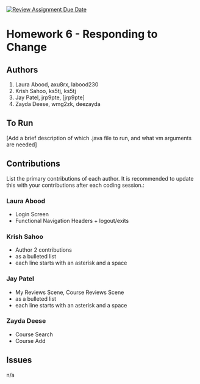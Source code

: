 [![Review Assignment Due Date](https://classroom.github.com/assets/deadline-readme-button-24ddc0f5d75046c5622901739e7c5dd533143b0c8e959d652212380cedb1ea36.svg)](https://classroom.github.com/a/DC1SF4uZ)
# Homework 6 - Responding to Change

## Authors
1) Laura Abood, axu8rx, labood230
2) Krish Sahoo, ks5tj, ks5tj
3) Jay Patel, jrp9pte, [jrp9pte]
4) Zayda Deese, wmg2zk, deezayda

## To Run

[Add a brief description of which .java file to run, and what vm arguments are needed]

## Contributions

List the primary contributions of each author. It is recommended to update this with your contributions after each coding session.:

### Laura Abood

* Login Screen
* Functional Navigation Headers + logout/exits

### Krish Sahoo

* Author 2 contributions
* as a bulleted list
* each line starts with an asterisk and a space

### Jay Patel

* My Reviews Scene, Course Reviews Scene
* as a bulleted list
* each line starts with an asterisk and a space

### Zayda Deese

* Course Search
* Course Add

## Issues

n/a
